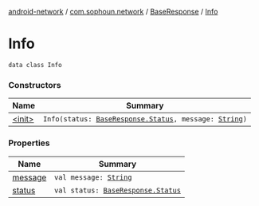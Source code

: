 [android-network](../../../index.md) / [com.sophoun.network](../../index.md) / [BaseResponse](../index.md) / [Info](./index.md)

# Info

`data class Info`

### Constructors

| Name | Summary |
|---|---|
| [&lt;init&gt;](-init-.md) | `Info(status: `[`BaseResponse.Status`](../-status/index.md)`, message: `[`String`](https://kotlinlang.org/api/latest/jvm/stdlib/kotlin/-string/index.html)`)` |

### Properties

| Name | Summary |
|---|---|
| [message](message.md) | `val message: `[`String`](https://kotlinlang.org/api/latest/jvm/stdlib/kotlin/-string/index.html) |
| [status](status.md) | `val status: `[`BaseResponse.Status`](../-status/index.md) |
